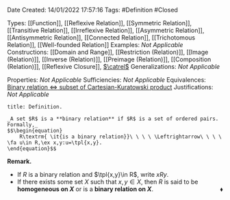 <div class="topSpace"></div>

Date Created: 14/01/2022 17:57:16
Tags: #Definition #Closed 

Types: [[Function]], [[Reflexive Relation]], [[Symmetric Relation]], [[Transitive Relation]], [[Irreflexive Relation]], [[Asymmetric Relation]], [[Antisymmetric Relation]], [[Connected Relation]], [[Trichotomous Relation]], [[Well-founded Relation]]
Examples: _Not Applicable_ 
Constructions: [[Domain and Range]], [[Restriction (Relation)]], [[Image (Relation)]], [[Inverse (Relation)]], [[Preimage (Relation)]], [[Composition (Relation)]], [[Reflexive Closure]], [$\catrel$](Category%20of%20Relations.md)
Generalizations: _Not Applicable_

Properties: _Not Applicable_
Sufficiencies: _Not Applicable_
Equivalences: [Binary relation $\Leftrightarrow$ subset of Cartesian-Kuratowski product](Binary%20relation%20iff%20subset%20of%20Cartesian-Kuratowski%20product.md)
Justifications: _Not Applicable_

``` ad-Definition
title: Definition.

_A set $R$ is a **binary relation** if $R$ is a set of ordered pairs. Formally,_
$$\begin{equation}
    R\textrm{ \it{is a binary relation}}\ \ \ \ \Leftrightarrow\ \ \ \ \fa u\in R,\ex x,y:u=\tpl{x,y}.
\end{equation}$$

```

**Remark.**
* If $R$ is a binary relation and $\tpl{x,y}\in R$, write $xRy$.
* If there exists some set $X$ such that $x,y\in X$, then $R$ is said to be **homogeneous on $X$** or is a **binary relation on $X$**.<span style="float:right;">$\blacklozenge$</span>
